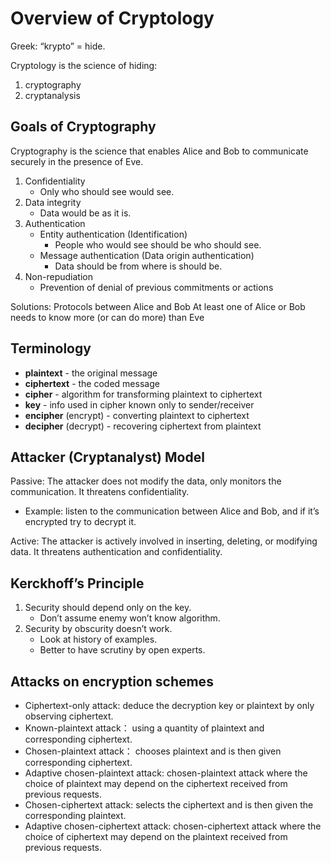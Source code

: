# Overview of Cryptology

Greek: “krypto” = hide.

Cryptology is the science of hiding:

1. cryptography
2. cryptanalysis

## Goals of Cryptography

Cryptography is the science that enables Alice and Bob to communicate securely in the presence of Eve.

1. Confidentiality
   * Only who should see would see.
2. Data integrity
   * Data would be as it is.
3. Authentication
   * Entity authentication \(Identification\) 
     * People who would see should be who should see.
   * Message authentication \(Data origin authentication\)
     * Data should be from where is should be.
4. Non-repudiation
   * Prevention of denial of previous commitments or actions 

Solutions: Protocols between Alice and Bob At least one of Alice or Bob needs to know more \(or can do more\) than Eve

## Terminology

* **plaintext** - the original message
* **ciphertext** - the coded message
* **cipher** - algorithm for transforming plaintext to ciphertext
* **key** - info used in cipher known only to sender/receiver
* **encipher** \(encrypt\) - converting plaintext to ciphertext
* **decipher** \(decrypt\) - recovering ciphertext from plaintext

## Attacker \(Cryptanalyst\) Model

Passive: The attacker does not modify the data, only monitors the communication. It threatens confidentiality.

* Example: listen to the communication between Alice and Bob, and if it’s encrypted try to decrypt it. 

Active: The attacker is actively involved in inserting, deleting, or modifying data. It threatens authentication and confidentiality.

## Kerckhoff’s Principle

1. Security should depend only on the key.
   * Don’t assume enemy won’t know algorithm.
2. Security by obscurity doesn’t work.
   * Look at history of examples.
   * Better to have scrutiny by open experts.

## Attacks on encryption schemes

* Ciphertext-only attack: deduce the decryption key or plaintext by only observing ciphertext. 
* Known-plaintext attack： using a quantity of plaintext and corresponding ciphertext. 
* Chosen-plaintext attack： chooses plaintext and is then given corresponding ciphertext. 
* Adaptive chosen-plaintext attack: chosen-plaintext attack where the choice of plaintext may depend on the ciphertext received from previous requests. 
* Chosen-ciphertext attack: selects the ciphertext and is then given the corresponding plaintext. 
* Adaptive chosen-ciphertext attack: chosen-ciphertext attack where the choice of ciphertext may depend on the plaintext received from previous requests.

